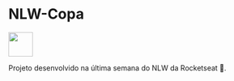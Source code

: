# NLW-Copa 
  <img height=48 src="http://www.estadosecapitaisdobrasil.com/wp-content/uploads/2014/09/bandeira-amazonas-105x75.png"/>

Projeto desenvolvido na última semana do NLW da Rocketseat 🚀.
